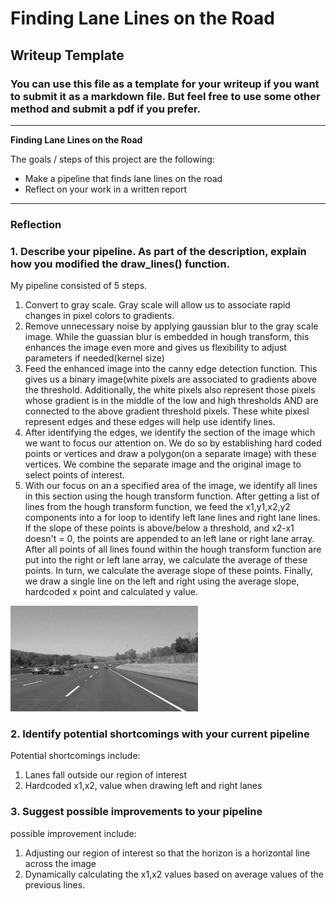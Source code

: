# **Finding Lane Lines on the Road** 

## Writeup Template

### You can use this file as a template for your writeup if you want to submit it as a markdown file. But feel free to use some other method and submit a pdf if you prefer.

---

**Finding Lane Lines on the Road**

The goals / steps of this project are the following:
* Make a pipeline that finds lane lines on the road
* Reflect on your work in a written report


[//]: # (Image References)

[image1]: ./examples/grayscale.jpg "Grayscale"

---

### Reflection

### 1. Describe your pipeline. As part of the description, explain how you modified the draw_lines() function.

My pipeline consisted of 5 steps. 
1. Convert to gray scale. Gray scale will allow us to associate rapid changes in pixel colors to gradients.
2. Remove unnecessary noise by applying gaussian blur to the gray scale image. While the guassian blur is embedded in hough transform, this enhances the image even more and gives us flexibility to adjust parameters if needed(kernel size)
3. Feed the enhanced image into the canny edge detection function. This gives us a binary image(white pixels are associated to gradients above the threshold. Additionally, the white pixels also represent those pixels whose gradient is in the middle of the low and high thresholds AND are connected to the above gradient threshold pixels. These white pixesl represent edges and these edges will help use identify lines.
4. After identifying the edges, we identify the section of the image which we want to focus our attention on. We do so by establishing hard coded points or vertices and draw a polygon(on a separate image) with these vertices. We combine the separate image and the original image to select points of interest.
5. With our focus on an a specified area of the image, we identify all lines in this section using the hough transform function. After getting a list of lines from the hough transform function, we feed the x1,y1,x2,y2 components into a for loop to identify left lane lines and right lane lines. If the slope of these points is above/below a threshold, and x2-x1 doesn't = 0, the points are appended to an left lane or right lane array. After all points of all lines found within the hough transform function are put into the right or left lane array, we calculate the average of these points. In turn, we calculate the average slope of these points. Finally, we draw a single line on the left and right using the average slope, hardcoded x point and calculated y value.


![alt text][image1]


### 2. Identify potential shortcomings with your current pipeline


Potential shortcomings include:
1. Lanes fall outside our region of interest
2. Hardcoded x1,x2, value when drawing left and right lanes


### 3. Suggest possible improvements to your pipeline

possible improvement include:
1. Adjusting our region of interest so that the horizon is a horizontal line across the image
2. Dynamically calculating the x1,x2 values based on average values of the previous lines.

